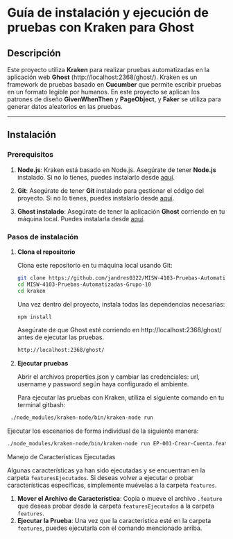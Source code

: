 # Guía de instalación y ejecución de pruebas con Kraken para Ghost

## Descripción

Este proyecto utiliza **Kraken** para realizar pruebas automatizadas en la aplicación web **Ghost** (http://localhost:2368/ghost/). Kraken es un framework de pruebas basado en **Cucumber** que permite escribir pruebas en un formato legible por humanos. En este proyecto se aplican los patrones de diseño **GivenWhenThen** y **PageObject**, y **Faker** se utiliza para generar datos aleatorios en las pruebas.

---

## Instalación

### Prerequisitos

1. **Node.js**: Kraken está basado en Node.js. Asegúrate de tener **Node.js** instalado. Si no lo tienes, puedes instalarlo desde [aquí](https://nodejs.org/).

2. **Git**: Asegúrate de tener **Git** instalado para gestionar el código del proyecto. Si no lo tienes, puedes instalarlo desde [aquí](https://git-scm.com/).

3. **Ghost instalado**: Asegúrate de tener la aplicación **Ghost** corriendo en tu máquina local. Puedes instalarla desde [aquí](https://ghost.org/docs/install/).

### Pasos de instalación

1. **Clona el repositorio**

   Clona este repositorio en tu máquina local usando Git:

   ```bash
   git clone https://github.com/jandres0322/MISW-4103-Pruebas-Automatizadas-Grupo-10.git
   cd MISW-4103-Pruebas-Automatizadas-Grupo-10
   cd kraken
   ```

   Una vez dentro del proyecto, instala todas las dependencias necesarias:

   ```bash
   npm install
   ```

   Asegúrate de que Ghost esté corriendo en http://localhost:2368/ghost/ antes de ejecutar las pruebas.
   ```bash
   http://localhost:2368/ghost/
   ```
2. **Ejecutar pruebas**

   Abrir el archivos properties.json y cambiar las credenciales: url, username y password según haya configurado el ambiente.

   Para ejecutar las pruebas con Kraken, utiliza el siguiente comando en tu terminal gitbash:
  ```bash
   ./node_modules/kraken-node/bin/kraken-node run
   ```

   Ejecutar los escenarios de forma individual de la siguiente manera: 

   ```bash
   ./node_modules/kraken-node/bin/kraken-node run EP-001-Crear-Cuenta.feature --properties=properties.json
   ```

   Manejo de Características Ejecutadas
   
   Algunas características ya han sido ejecutadas y se encuentran en la carpeta `featuresEjecutados`. Si deseas volver a ejecutar o probar características específicas, simplemente muévelas a la carpeta `features`.
   
   1. **Mover el Archivo de Característica**: Copia o mueve el archivo `.feature` que deseas probar desde la carpeta `featuresEjecutados` a la carpeta `features`.
   2. **Ejecutar la Prueba**: Una vez que la característica esté en la carpeta `features`, puedes ejecutarla con el comando mencionado arriba.
